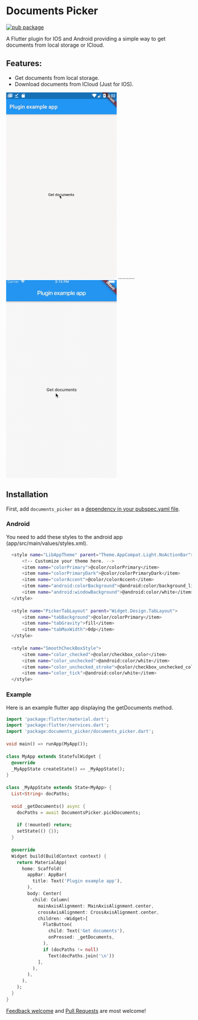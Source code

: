 # Documents Picker

[![pub package](https://img.shields.io/pub/v/documents_picker.svg)](https://pub.dartlang.org/packages/documents_picker)

A Flutter plugin for IOS and Android providing a simple way to get documents from local storage or ICloud.

## Features:

* Get documents from local storage.
* Download documents from ICloud (Just for IOS).

![android](assets/gifs/documents_picker_android.gif) ........... ![ios](assets/gifs/documents_picker_ios.gif)

## Installation

First, add `documents_picker` as a [dependency in your pubspec.yaml file](https://flutter.io/using-packages/).

### Android

You need to add these styles to the android app (app/src/main/values/styles.xml).

```sh
  <style name="LibAppTheme" parent="Theme.AppCompat.Light.NoActionBar">
      <!-- Customize your theme here. -->
      <item name="colorPrimary">@color/colorPrimary</item>
      <item name="colorPrimaryDark">@color/colorPrimaryDark</item>
      <item name="colorAccent">@color/colorAccent</item>
      <item name="android:colorBackground">@android:color/background_light</item>
      <item name="android:windowBackground">@android:color/white</item>
  </style>

  <style name="PickerTabLayout" parent="Widget.Design.TabLayout">
      <item name="tabBackground">@color/colorPrimary</item>
      <item name="tabGravity">fill</item>
      <item name="tabMaxWidth">0dp</item>
  </style>

  <style name="SmoothCheckBoxStyle">
      <item name="color_checked">@color/checkbox_color</item>
      <item name="color_unchecked">@android:color/white</item>
      <item name="color_unchecked_stroke">@color/checkbox_unchecked_color</item>
      <item name="color_tick">@android:color/white</item>
  </style>
```
  
### Example

Here is an example flutter app displaying the getDocuments method.

```dart
import 'package:flutter/material.dart';
import 'package:flutter/services.dart';
import 'package:documents_picker/documents_picker.dart';

void main() => runApp(MyApp());

class MyApp extends StatefulWidget {
  @override
  _MyAppState createState() => _MyAppState();
}

class _MyAppState extends State<MyApp> {
  List<String> docPaths;

  void _getDocuments() async {
    docPaths = await DocumentsPicker.pickDocuments;

    if (!mounted) return;
    setState(() {});
  }

  @override
  Widget build(BuildContext context) {
    return MaterialApp(
      home: Scaffold(
        appBar: AppBar(
          title: Text('Plugin example app'),
        ),
        body: Center(
          child: Column(
            mainAxisAlignment: MainAxisAlignment.center,
            crossAxisAlignment: CrossAxisAlignment.center,
            children: <Widget>[
              FlatButton(
                child: Text('Get documents'),
                onPressed: _getDocuments,
              ),
              if (docPaths != null)
                Text(docPaths.join('\n'))
            ],
          ),
        ),
      ),
    );
  }
}
```

[Feedback welcome](https://github.com/lubritto/Flutter_Documents_Picker/issues) and
[Pull Requests](https://github.com/lubritto/Flutter_Documents_Picker/pulls) are most welcome!
